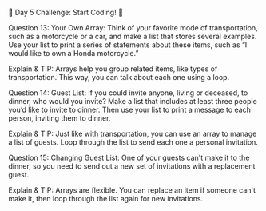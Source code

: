 🚀 Day 5 Challenge: Start Coding! 🚀

Question 13: Your Own Array: Think of your favorite mode of transportation, such as a motorcycle or a car, and make a list that stores several examples. Use your list to print a series of statements about these items, such as “I would like to own a Honda motorcycle.”

Explain & TIP: Arrays help you group related items, like types of transportation. This way, you can talk about each one using a loop.

Question 14: Guest List: If you could invite anyone, living or deceased, to dinner, who would you invite? Make a list that includes at least three people you’d like to invite to dinner. Then use your list to print a message to each person, inviting them to dinner.

Explain & TIP: Just like with transportation, you can use an array to manage a list of guests. Loop through the list to send each one a personal invitation.

Question 15: Changing Guest List: One of your guests can't make it to the dinner, so you need to send out a new set of invitations with a replacement guest.

Explain & TIP: Arrays are flexible. You can replace an item if someone can't make it, then loop through the list again for new invitations.